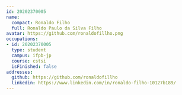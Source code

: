 ```yaml
---
id: 20202370005
name:
  compact: Ronaldo Filho
  full: Ronaldo Paulo da Silva Filho
avatar: https://github.com/ronaldofillho.png
occupations:
- id: 20202370005
  type: student
  campus: ifpb-jp
  course: cstsi
  isFinished: false
addresses:
  github: https://github.com/ronaldofillho
  linkedin: https://www.linkedin.com/in/ronaldo-filho-10127b189/
---
```

